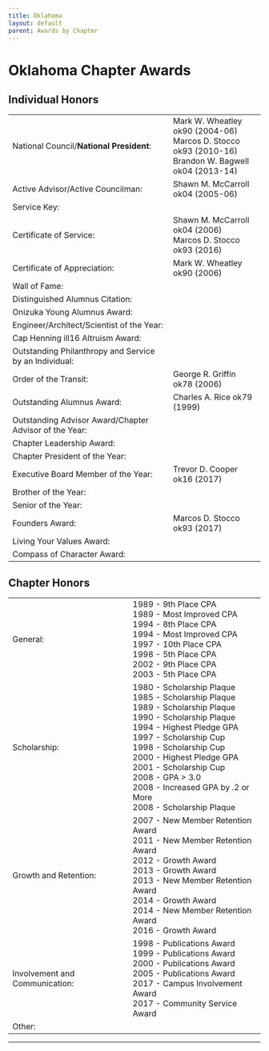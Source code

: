 ```yaml
---
title: Oklahoma
layout: default
parent: Awards by Chapter
---
```


<link rel="stylesheet" href="{{ '/assets/css/by_chapter.css' | relative_url }}">

# Oklahoma Chapter Awards

## Individual Honors

<table>
<tbody>

<tr>
<td>National Council/<b>National President</b>:</td>
<td>Mark W. Wheatley ok90 (2004-06)
<br>Marcos D. Stocco ok93 (2010-16)
<br>Brandon W. Bagwell ok04 (2013-14)
</td></tr>

<tr>
<td>Active Advisor/Active Councilman:</td>
<td>Shawn M. McCarroll ok04 (2005-06)
</td></tr>

<tr>
<td>Service Key:</td>
<td>
</td></tr>

<tr>
<td>Certificate of Service:</td>
<td>Shawn M. McCarroll ok04 (2006)
<br>Marcos D. Stocco ok93 (2016)
</td></tr>

<tr>
<td>Certificate of Appreciation:</td>
<td>Mark W. Wheatley ok90 (2006)
</td></tr>

<tr>
<td>Wall of Fame:</td>
<td>
</td></tr>

<tr>
<td>Distinguished Alumnus Citation:</td>
<td>
</td></tr>

<tr>
<td>Onizuka Young Alumnus Award:</td>
<td>
</td></tr>

<tr>
<td>Engineer/Architect/Scientist of the Year:</td>
<td>
</td></tr>

<tr>
<td>Cap Henning ill16 Altruism Award:</td>
<td>
</td></tr>

<tr>
<td>Outstanding Philanthropy and Service by an Individual:</td>
<td>
</td></tr>

<tr>
<td>Order of the Transit:</td>
<td>George R. Griffin ok78 (2006)
</td></tr>

<tr>
<td>Outstanding Alumnus Award:</td>
<td>Charles A. Rice ok79 (1999)
</td></tr>

<tr>
<td>Outstanding Advisor Award/Chapter Advisor of the Year:</td>
<td>
</td></tr>

<tr>
<td>Chapter Leadership Award:</td>
<td>
</td></tr>

<tr>
<td>Chapter President of the Year:</td>
<td>
</td></tr>

<tr>
<td>Executive Board Member of the Year:</td>
<td>Trevor D. Cooper ok16 (2017)
</td></tr>

<tr>
<td>Brother of the Year:</td>
<td>
</td></tr>

<tr>
<td>Senior of the Year:</td>
<td>
</td></tr>

<tr>
<td>Founders Award:</td>
<td>Marcos D. Stocco ok93 (2017)
</td></tr>

<tr>
<td>Living Your Values Award:</td>
<td>
</td></tr>

<tr>
<td>Compass of Character Award:</td>
<td>
</td></tr>

</tbody>
</table>

## Chapter Honors

<table>
<tbody>

<tr>
<td>General:</td>
<td>1989 - 9th Place CPA
<br>1989 - Most Improved CPA
<br>1994 - 8th Place CPA
<br>1994 - Most Improved CPA
<br>1997 - 10th Place CPA
<br>1998 - 5th Place CPA
<br>2002 - 9th Place CPA
<br>2003 - 5th Place CPA
</td></tr>

<tr>
<td>Scholarship:</td>
<td>1980 - Scholarship Plaque
<br>1985 - Scholarship Plaque
<br>1989 - Scholarship Plaque
<br>1990 - Scholarship Plaque
<br>1994 - Highest Pledge GPA
<br>1997 - Scholarship Cup
<br>1998 - Scholarship Cup
<br>2000 - Highest Pledge GPA
<br>2001 - Scholarship Cup
<br>2008 - GPA > 3.0
<br>2008 - Increased GPA by .2 or More
<br>2008 - Scholarship Plaque
</td></tr>

<tr>
<td>Growth and Retention:</td>
<td>2007 - New Member Retention Award
<br>2011 - New Member Retention Award
<br>2012 - Growth Award
<br>2013 - Growth Award
<br>2013 - New Member Retention Award
<br>2014 - Growth Award
<br>2014 - New Member Retention Award
<br>2016 - Growth Award
</td></tr>

<tr>
<td>Involvement and Communication:</td>
<td>1998 - Publications Award
<br>1999 - Publications Award
<br>2000 - Publications Award
<br>2005 - Publications Award
<br>2017 - Campus Involvement Award
<br>2017 - Community Service Award
</td></tr>

<tr>
<td>Other:</td>
<td>
</td></tr>

</tbody>
</table>

---
